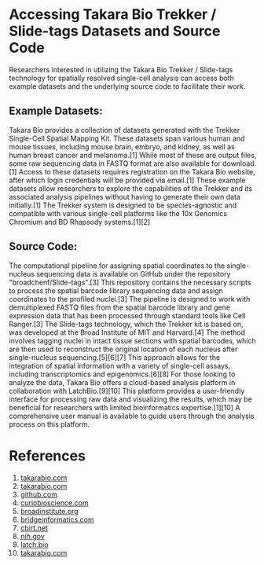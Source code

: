 # Accessing Takara Bio Trekker / Slide-tags Datasets and Source Code

Researchers interested in utilizing the Takara Bio Trekker / Slide-tags technology for spatially resolved single-cell
analysis can access both example datasets and the underlying source code to facilitate their work.

## Example Datasets:

Takara Bio provides a collection of datasets generated with the Trekker Single-Cell Spatial Mapping Kit. These datasets
span various human and mouse tissues, including mouse brain, embryo, and kidney, as well as human breast cancer and
melanoma.[1] While most of these are output files, some raw sequencing data in FASTQ format are also available for
download.[1] Access to these datasets requires registration on the Takara Bio website, after which login credentials
will be provided via email.[1]
These example datasets allow researchers to explore the capabilities of the Trekker and its associated analysis
pipelines without having to generate their own data initially.[1] The Trekker system is designed to be species-agnostic
and compatible with various single-cell platforms like the 10x Genomics Chromium and BD Rhapsody systems.[1][2]

## Source Code:

The computational pipeline for assigning spatial coordinates to the single-nucleus sequencing data is available on
GitHub under the repository "broadchenf/Slide-tags".[3] This repository contains the necessary scripts to process the
spatial barcode library sequencing data and assign coordinates to the profiled nuclei.[3] The pipeline is designed to
work with demultiplexed FASTQ files from the spatial barcode library and gene expression data that has been processed
through standard tools like Cell Ranger.[3]
The Slide-tags technology, which the Trekker kit is based on, was developed at the Broad Institute of MIT and
Harvard.[4] The method involves tagging nuclei in intact tissue sections with spatial barcodes, which are then used to
reconstruct the original location of each nucleus after single-nucleus sequencing.[5][6][7] This approach allows for the
integration of spatial information with a variety of single-cell assays, including transcriptomics and
epigenomics.[6][8]
For those looking to analyze the data, Takara Bio offers a cloud-based analysis platform in collaboration with
LatchBio.[9][10] This platform provides a user-friendly interface for processing raw data and visualizing the results,
which may be beneficial for researchers with limited bioinformatics expertise.[1][10] A comprehensive user manual is
available to guide users through the analysis process on this platform.

# References

1. [takarabio.com](https://www.takarabio.com/learning-centers/spatial-omics/datasets-request)
2. [takarabio.com](https://www.takarabio.com/learning-centers/spatial-omics/trekker-resources/trekker-faqs)
3. [github.com](https://github.com/broadchenf/Slide-tags)
4. [curiobioscience.com](https://curiobioscience.com/press/curio-bioscience-launches-trekker-single-cell-spatial-mapping-kit/)
5. [broadinstitute.org](https://www.broadinstitute.org/news/new-method-tags-cells-location-coordinates-single-cell-studies)
6. [bridgeinformatics.com](https://bridgeinformatics.com/breakthrough-high-resolution-spatial-multi-omics-slide-tags-unlock-single-cell-analysis/)
7. [cbirt.net](https://cbirt.net/broad-scientists-introduce-slide-tags-a-novel-method-for-mapping-cells-in-single-cell-studies/)
8. [nih.gov](https://pubmed.ncbi.nlm.nih.gov/38093010/)
9. [latch.bio](https://blog.latch.bio/p/a-sneak-peak-into-new-spatial-analysis)
10. [takarabio.com](https://www.takarabio.com/documents/User%20Manual/Cloud/Cloud%20Analysis%20of%20Seeker%20and%20Trekker%20Data%20User%20Manual.pdf)
